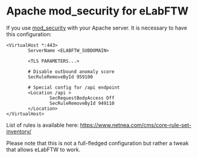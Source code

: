 # Apache mod_security for eLabFTW

If you use [mod_security](https://github.com/SpiderLabs/ModSecurity) with your Apache server. It is necessary to have this configuration:

~~~apacheconf
<VirtualHost *:443>
        ServerName <ELABFTW_SUBDOMAIN>

        <TLS PARAMETERS...>

        # Disable outbound anomaly score
        SecRuleRemoveById 959100

        # Special config for /api endpoint
        <Location /api >
                SecRequestBodyAccess Off
                SecRuleRemoveById 949110
        </Location>
</VirtualHost>
~~~

List of rules is available here: https://www.netnea.com/cms/core-rule-set-inventory/

Please note that this is not a full-fledged configuration but rather a tweak that allows eLabFTW to work.
